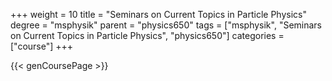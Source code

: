 +++
weight = 10
title = "Seminars on Current Topics in Particle Physics"
degree = "msphysik"
parent = "physics650"
tags = ["msphysik", "Seminars on Current Topics in Particle Physics", "physics650"]
categories = ["course"]
+++

{{< genCoursePage >}}
